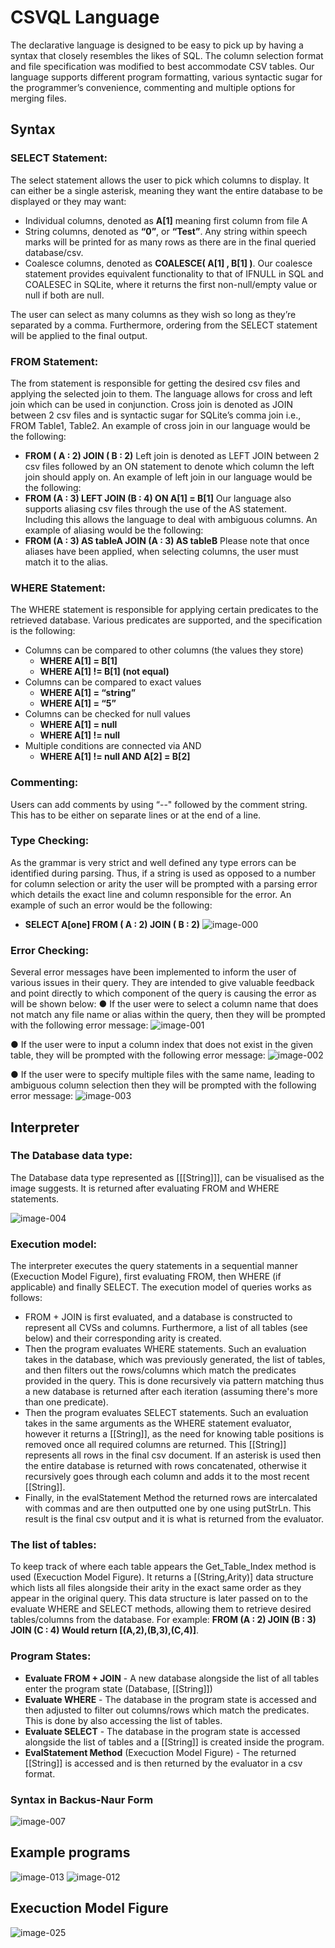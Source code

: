 # CSVQL Language

The declarative language is designed to be easy to pick up by having a syntax that closely resembles
the likes of SQL. The column selection format and file specification was modified to best accommodate
CSV tables. Our language supports different program formatting,
various syntactic sugar for the programmer’s convenience, commenting and multiple options for
merging files.

## Syntax
### SELECT Statement:
The select statement allows the user to pick which columns to display. It can either be a single
asterisk, meaning they want the entire database to be displayed or they may want:
- Individual columns, denoted as **A[1]** meaning first column from file A
- String columns, denoted as **“0”**, or **“Test”**. Any string within speech marks will be printed for
as many rows as there are in the final queried database/csv.
- Coalesce columns, denoted as **COALESCE( A[1] , B[1] )**. Our coalesce statement provides
equivalent functionality to that of IFNULL in SQL and COALESEC in SQLite, where it returns the
first non-null/empty value or null if both are null.

The user can select as many columns as they wish so long as they’re separated by a comma.
Furthermore, ordering from the SELECT statement will be applied to the final output.

### FROM Statement:
The from statement is responsible for getting the desired csv files and applying the selected join to
them. The language allows for cross and left join which can be used in conjunction.
Cross join is denoted as JOIN between 2 csv files and is syntactic sugar for SQLite’s comma join i.e.,
FROM Table1, Table2. An example of cross join in our language would be the following:
- **FROM ( A : 2) JOIN ( B : 2)**
Left join is denoted as LEFT JOIN between 2 csv files followed by an ON statement to denote which
column the left join should apply on. An example of left join in our language would be the following:
- **FROM (A : 3) LEFT JOIN (B : 4) ON A[1] = B[1]**
Our language also supports aliasing csv files through the use of the AS statement. Including this
allows the language to deal with ambiguous columns. An example of aliasing would be the following:
- **FROM (A : 3) AS tableA JOIN (A : 3) AS tableB**
Please note that once aliases have been applied, when selecting columns, the user must match it to
the alias.

### WHERE Statement:
The WHERE statement is responsible for applying certain predicates to the retrieved database.
Various predicates are supported, and the specification is the following:
- Columns can be compared to other columns (the values they store)
  - **WHERE A[1] = B[1]**               
  - **WHERE A[1] != B[1] (not equal)**
- Columns can be compared to exact values
  - **WHERE A[1] = “string”**                  
  - **WHERE A[1] = “5”**
- Columns can be checked for null values
  - **WHERE A[1] = null**                      
  - **WHERE A[1] != null**
- Multiple conditions are connected via AND
  - **WHERE A[1] != null AND A[2] = B[2]**

### Commenting:
Users can add comments by using “--" followed by the comment string. This has to be either on
separate lines or at the end of a line.

### Type Checking:
As the grammar is very strict and well defined any type errors can be identified during parsing. Thus,
if a string is used as opposed to a number for column selection or arity the user will be prompted
with a parsing error which details the exact line and column responsible for the error. An example of
such an error would be the following:
- **SELECT A[one] FROM ( A : 2) JOIN ( B : 2)**
![image-000](https://user-images.githubusercontent.com/72355656/168533731-72b4bde7-3162-4072-8a14-f6022b81e27c.png)


### Error Checking:
Several error messages have been implemented to inform the user of various issues in their query.
They are intended to give valuable feedback and point directly to which component of the query is
causing the error as will be shown below:
● If the user were to select a column name that does not match any file name or alias within
the query, then they will be prompted with the following error message:
![image-001](https://user-images.githubusercontent.com/72355656/168533777-874c174a-5f22-44ef-a8d2-6a030151e54f.png)

● If the user were to input a column index that does not exist in the given table, they will be
prompted with the following error message:
![image-002](https://user-images.githubusercontent.com/72355656/168533792-f9fa8336-9657-495f-a3ce-0b71a8e05a5a.png)

● If the user were to specify multiple files with the same name, leading to ambiguous column
selection then they will be prompted with the following error message:
![image-003](https://user-images.githubusercontent.com/72355656/168533802-7c1fa6a7-09b9-4d41-b444-9715311ff673.png)


## Interpreter
### The Database data type:
The Database data type represented as
[[[String]]], can be visualised as the image
suggests. It is returned after evaluating FROM
and WHERE statements.

![image-004](https://user-images.githubusercontent.com/72355656/168533998-40c4674e-a3f1-4634-9180-da186ed92130.png)

### Execution model:
The interpreter executes the query statements in a sequential manner (Execuction Model Figure), first evaluating
FROM, then WHERE (if applicable) and finally SELECT. The execution model of queries works as follows:
- FROM + JOIN is first evaluated, and a database is constructed to represent all CVSs and
columns. Furthermore, a list of all tables (see below) and their corresponding arity is created.
- Then the program evaluates WHERE statements. Such an evaluation takes in the database,
which was previously generated, the list of tables, and then filters out the rows/columns
which match the predicates provided in the query. This is done recursively via pattern
matching thus a new database is returned after each iteration (assuming there's more than
one predicate).
- Then the program evaluates SELECT statements. Such an evaluation takes in the same
arguments as the WHERE statement evaluator, however it returns a [[String]], as the need for
knowing table positions is removed once all required columns are returned. This [[String]]
represents all rows in the final csv document. If an asterisk is used then the entire database is
returned with rows concatenated, otherwise it recursively goes through each column and
adds it to the most recent [[String]].
- Finally, in the evalStatement Method the returned rows are intercalated with
commas and are then outputted one by one using putStrLn. This result is the final csv output
and it is what is returned from the evaluator.


### The list of tables:
To keep track of where each table appears the Get_Table_Index method is used (Execuction Model Figure). It returns
a [(String,Arity)] data structure which lists all files alongside their arity in the exact same order as
they appear in the original query. This data structure is later passed on to the evaluate WHERE and
SELECT methods, allowing them to retrieve desired tables/columns from the database. For example:
**FROM (A : 2) JOIN (B : 3) JOIN (C : 4) Would return [(A,2),(B,3),(C,4)]**.

### Program States:
- **Evaluate FROM + JOIN** - A new database alongside the list of all tables enter the program
state (Database, [[String]])
- **Evaluate WHERE** - The database in the program state is accessed and then adjusted to filter
out columns/rows which match the predicates. This is done by also accessing the list of
tables.
- **Evaluate SELECT** - The database in the program state is accessed alongside the list of tables
and a [[String]] is created inside the program.
- **EvalStatement Method** (Execuction Model Figure) - The returned [[String]] is accessed and is then returned
by the evaluator in a csv format.

### Syntax in Backus-Naur Form
![image-007](https://user-images.githubusercontent.com/72355656/168534441-1224ac4f-306d-4e97-8888-b7fd7f7c454f.png)

## Example programs
![image-013](https://user-images.githubusercontent.com/72355656/168534301-a0eaf191-69f3-4922-86b5-0df34a0e5637.png)
![image-012](https://user-images.githubusercontent.com/72355656/168534325-4271dc80-161f-45c8-9134-a4d98fc4939b.png)

## Execuction Model Figure
![image-025](https://user-images.githubusercontent.com/72355656/168534953-b2b28eb0-3331-4d18-8a87-2726fef53f27.png)
